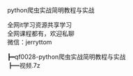 python爬虫实战简明教程与实战

全网it学习资源共享学习<br>全网课程都有，欢迎私聊<br>微信：jerryttom<br>

┣━qf0028-python爬虫实战简明教程与实战<br> ┣━视频.7z